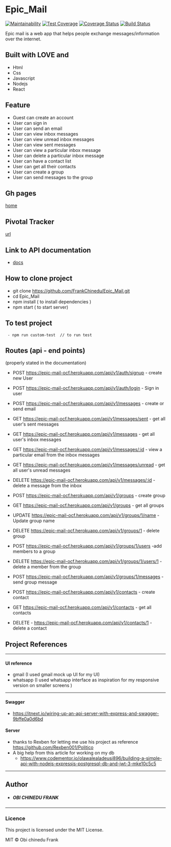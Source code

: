 # Epic_Mail
[![Maintainability](https://api.codeclimate.com/v1/badges/56980b872fa36569a90e/maintainability)](https://codeclimate.com/github/FrankChinedu/Epic-Mail-React/maintainability) [![Test Coverage](https://api.codeclimate.com/v1/badges/56980b872fa36569a90e/test_coverage)](https://codeclimate.com/github/FrankChinedu/Epic-Mail-React/test_coverage) [![Coverage Status](https://coveralls.io/repos/github/FrankChinedu/Epic-Mail-React/badge.svg?branch=develop)](https://coveralls.io/github/FrankChinedu/Epic-Mail-React?branch=develop) [![Build Status](https://travis-ci.com/FrankChinedu/Epic-Mail-React.svg?branch=develop)](https://travis-ci.com/FrankChinedu/Epic-Mail-React)

Epic mail is a web app that helps people exchange
messages/information over the internet.

## Built with LOVE and
 - Html
 - Css
 - Javascript
 - Nodejs
 - React

## Feature
- Guest can create an account
- User can sign in
- User can send an email
- User can view inbox messages
- User can view unread inbox messages
- User can view sent messages
- User can view a particular inbox message
- User can delete a particular inbox message
- User can have a contact list
- User can get all their contacts 
- User can create a group
- User can send messages to the group


## Gh pages
[home](https://frankchinedu.github.io/Epic_Mail/UI/index.html)


## Pivotal Tracker
  [url](https://www.pivotaltracker.com/n/projects/2315126)

## Link to API documentation
 - [docs](https://epic-mail-ocf.herokuapp.com/api-docs)

## How to clone project 
 - git clone https://github.com/FrankChinedu/Epic_Mail.git
 - cd Epic_Mail
 - npm install ( to install dependencies )
 - npm start ( to start server)

## To test project
```
 - npm run custom-test  // to run test
```
## Routes (api - end points)
 (properly stated in the documentation)

- POST  https://epic-mail-ocf.herokuapp.com/api/v1/auth/signup - create new User

- POST https://epic-mail-ocf.herokuapp.com/api/v1/auth/login - Sign in user

- POST https://epic-mail-ocf.herokuapp.com/api/v1/messages - create or send email

- GET https://epic-mail-ocf.herokuapp.com/api/v1/messages/sent - get all user's sent messages

- GET https://epic-mail-ocf.herokuapp.com/api/v1/messages - get all user's inbox messages

- GET https://epic-mail-ocf.herokuapp.com/api/v1/messages/:id - view a particular email from the inbox messages

- GET https://epic-mail-ocf.herokuapp.com/api/v1/messages/unread - get all user's unread messages

- DELETE https://epic-mail-ocf.herokuapp.com/api/v1/messages/:id - delete a message from the inbox

- POST https://epic-mail-ocf.herokuapp.com/api/v1/groups - create group

- GET https://epic-mail-ocf.herokuapp.com/api/v1/groups - get all groups

- UPDATE https://epic-mail-ocf.herokuapp.com/api/v1/groups/1/name - Update group name

- DELETE https://epic-mail-ocf.herokuapp.com/api/v1/groups/1 - delete group 

- POST https://epic-mail-ocf.herokuapp.com/api/v1/groups/1/users -add members to a group

- DELETE https://epic-mail-ocf.herokuapp.com/api/v1/groups/1/users/1 - delete a member from the group 

- POST https://epic-mail-ocf.herokuapp.com/api/v1/groups/1/messages - send group message

- POST https://epic-mail-ocf.herokuapp.com/api/v1/contacts - create contact

- GET https://epic-mail-ocf.herokuapp.com/api/v1/contacts -  get all  contacts

- DELETE - https://epic-mail-ocf.herokuapp.com/api/v1/contacts/1 - delete a contact 

## Project References
 - - -
#### UI reference
 - gmail (I used gmail mock up UI for my UI)
 - whatsapp (I used whatsapp interface as inspiration for my responsive version on smaller screens )
- - -

#### Swagger 
 - https://itnext.io/wiring-up-an-api-server-with-express-and-swagger-9bffe0a0d6bd

#### Server
 - thanks to Rexben for letting me use his project as reference https://github.com/Rexben001/Politico
 - A big help from this article for working on my db 
   - https://www.codementor.io/olawalealadeusi896/building-a-simple-api-with-nodejs-expressjs-postgresql-db-and-jwt-3-mke10c5c5

---
## Author

- ##### OBI CHINEDU FRANK 
---

### Licence
This project is licensed under the MIT License.

MIT © Obi chinedu Frank
